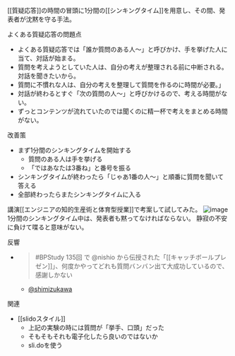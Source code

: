 
[[質疑応答]]の時間の冒頭に1分間の[[シンキングタイム]]を用意し、その間、発表者が沈黙を守る手法。

よくある質疑応答の問題点
- よくある質疑応答では「誰か質問のある人〜」と呼びかけ、手を挙げた人に当て、対話が始まる。
- 質問を考えようとしていた人は、自分の考えが整理される前に中断される。対話を聞きたいから。
- 質問に不慣れな人は、自分の考えを整理して質問を作るのに時間が必要。」
- 対話が終わるとすぐ「次の質問の人〜」と呼びかけるので、考える時間がない。
- ずっとコンテンツが流れていたのでは聞くのに精一杯で考えをまとめる時間がない。

改善策
- まず1分間のシンキングタイムを開始する
    - 質問のある人は手を挙げる
    - 「ではあなたは3番ね」と番号を振る
- シンキングタイムが終わったら「じゃあ1番の人〜」と順番に質問を聞いて答える
- 全部終わったらまたシンキングタイムに入る


講演[[エンジニアの知的生産術と体育型授業]]で考案して試してみた。
![image](https://gyazo.com/5ccc3017b27bf0c37b0d9ce1e4844fb0/thumb/1000)
1分間のシンキングタイム中は、発表者も黙ってなければならない。
静寂の不安に負けて喋ると意味がない。

反響
- >  #BPStudy 135回 で  @nishio から伝授された「[[キャッチボールプレゼン]]」、何度かやってどれも質問バンバン出て大成功しているので、感謝しかない
    - [@shimizukawa](https://twitter.com/shimizukawa/status/1182259587082153985)

関連
- [[slidoスタイル]]
    - 上記の実験の時には質問が「挙手、口頭」だった
    - そもそもそれも電子化したら良いのではないか
    - sli.doを使う
